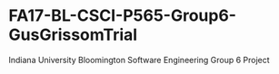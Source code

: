 # FA17-BL-CSCI-P565-Group6-GusGrissomTrial
Indiana University Bloomington Software Engineering Group 6 Project
